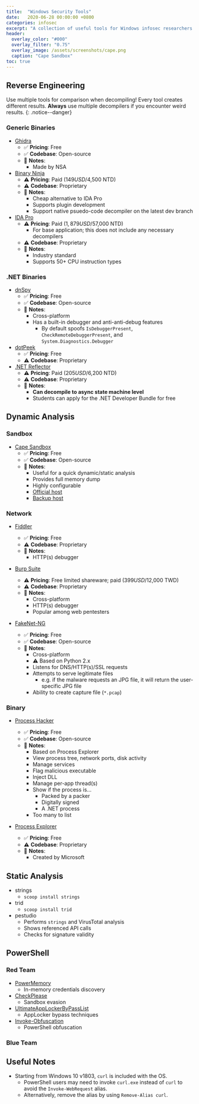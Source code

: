 ```yaml
---
title:  "Windows Security Tools"
date:   2020-06-28 00:00:00 +0800
categories: infosec
excerpt: "A collection of useful tools for Windows infosec researchers."
header:
  overlay_color: "#000"
  overlay_filter: "0.75"
  overlay_image: /assets/screenshots/cape.png
  caption: "Cape Sandbox"
toc: true
---
```


## Reverse Engineering

Use multiple tools for comparison when decompiling! Every tool creates different results. **Always** use multiple decompilers if you encounter weird results.
{: .notice--danger}

### Generic Binaries

- [Ghidra](https://ghidra-sre.org)
  - ✅ **Pricing**: Free
  - ✅ **Codebase**: Open-source
  - 📝 **Notes**:
    - Made by NSA
- [Binary Ninja](https://binary.ninja/)
  - ⚠ **Pricing**: Paid ($149 USD/$4,500 NTD)
  - ⚠ **Codebase**: Proprietary
  - 📝 **Notes**:
    - Cheap alternative to IDA Pro
    - Supports plugin development
    - Support native psuedo-code decompiler on the latest dev branch
- [IDA Pro](https://www.hex-rays.com/products/ida/index.shtml)
  - ⚠ **Pricing**: Paid ($1,879 USD/$57,000 NTD)
    - For base application; this does not include any necessary decompilers
  - ⚠ **Codebase**: Proprietary
  - 📝 **Notes**:
    - Industry standard
    - Supports 50+ CPU instruction types

### .NET Binaries

- [dnSpy](https://github.com/0xd4d/dnSpy)
  - ✅ **Pricing**: Free
  - ✅ **Codebase**: Open-source
  - 📝 **Notes**:
    - Cross-platform
    - Has a built-in debugger and anti-anti-debug features
      - By default spoofs `IsDebuggerPresent`, `CheckRemoteDebuggerPresent`, and `System.Diagnostics.Debugger`
- [dotPeek](https://www.jetbrains.com/decompiler/)
  - ✅ **Pricing**: Free
  - ⚠ **Codebase**: Proprietary
- [.NET Reflector](https://www.red-gate.com/products/dotnet-development/reflector/)
  - ⚠ **Pricing**: Paid ($205 USD/$6,200 NTD)
  - ⚠ **Codebase**: Proprietary
  - 📝 **Notes**:
    - **Can decompile to async state machine level**
    - Students can apply for the .NET Developer Bundle for free

## Dynamic Analysis

### Sandbox

- [Cape Sandbox](https://github.com/kevoreilly/CAPEv2)
  - ✅ **Pricing**: Free
  - ✅ **Codebase**: Open-source
  - 📝 **Notes**:
    - Useful for a quick dynamic/static analysis
    - Provides full memory dump
    - Highly configurable
    - [Official host](https://capesandbox.com/)
    - [Backup host](https://sandbox.xor.al/)

### Network

- [Fiddler](https://www.telerik.com/fiddler)
  - ✅ **Pricing**: Free
  - ⚠ **Codebase**: Proprietary
  - 📝 **Notes**:
    - HTTP(s) debugger

- [Burp Suite](https://portswigger.net/burp/communitydownload)
  - ⚠ **Pricing**: Free limited shareware; paid ($399 USD/$12,000 TWD)
  - ⚠ **Codebase**: Proprietary
  - 📝 **Notes**:
    - Cross-platform
    - HTTP(s) debugger
    - Popular among web pentesters

- [FakeNet-NG](https://github.com/fireeye/flare-fakenet-ng)
  - ✅ **Pricing**: Free
  - ✅ **Codebase**: Open-source
  - 📝 **Notes**:
    - Cross-platform
    - ⚠ Based on Python 2.x
    - Listens for DNS/HTTP(s)/SSL requests
    - Attempts to serve legitimate files
      - e.g. if the malware requests an JPG file, it will return the user-specific JPG file
    - Ability to create capture file (`*.pcap`)

### Binary

- [Process Hacker](https://processhacker.sourceforge.io/)
  - ✅ **Pricing**: Free
  - ✅ **Codebase**: Open-source
  - 📝 **Notes**:
    - Based on Process Explorer
    - View process tree, network ports, disk activity
    - Manage services
    - Flag malicious executable
    - Inject DLL
    - Manage per-app thread(s)
    - Show if the process is...
      - Packed by a packer
      - Digitally signed
      - A .NET process
    - Too many to list

- [Process Explorer](https://docs.microsoft.com/en-us/sysinternals/downloads/process-explorer)
  - ✅ **Pricing**: Free
  - ⚠ **Codebase**: Proprietary
  - 📝 **Notes**:
    - Created by Microsoft

## Static Analysis

- strings
  - `scoop install strings`
- trid
  - `scoop install trid`
- pestudio
  - Performs `strings` and VirusTotal analysis
  - Shows referenced API calls
  - Checks for signature validity

## PowerShell

### Red Team

- [PowerMemory](https://github.com/giMini/PowerMemory)
  - In-memory credentials discovery
- [CheckPlease](https://github.com/Arvanaghi/CheckPlease)
  - Sandbox evasion
- [UltimateAppLockerByPassList](https://github.com/api0cradle/UltimateAppLockerByPassList)
  - AppLocker bypass techniques
- [Invoke-Obfuscation](https://github.com/danielbohannon/Invoke-Obfuscation)
  - PowerShell obfuscation

### Blue Team

## Useful Notes

- Starting from Windows 10 v1803, `curl` is included with the OS.
  - PowerShell users may need to invoke `curl.exe` instead of `curl` to avoid the `Invoke-WebRequest` alias.
  - Alternatively, remove the alias by using `Remove-Alias curl`.
